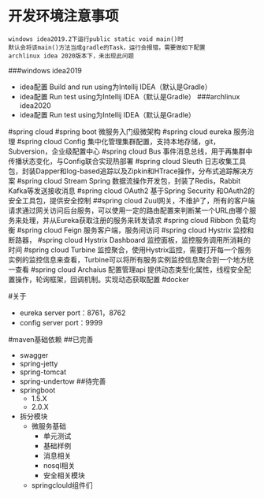 # 开发环境注意事项
```text
windows idea2019.2下运行public static void main()时
默认会将该main()方法当成gradle的Task，运行会报错，需要做如下配置
archlinux idea 2020版本下，未出现此问题
```
###windows idea2019
- idea配置 Build and run using为Intellij IDEA（默认是Gradle）
- idea配置 Run test using为Intellij IDEA（默认是Gradle）
###archlinux idea2020
- idea配置 Run test using为Intellij IDEA（默认是Gradle）


#spring cloud
#spring boot 微服务入门级微架构
#spring cloud eureka 服务治理
#spring cloud Config 集中化管理集群配置，支持本地存储，git，Subversion，企业级配置中心
#spring cloud Bus 事件消息总线，用于再集群中传播状态变化，与Config联合实现热部署
#spring cloud Sleuth 日志收集工具包，封装Dapper和log-based追踪以及Zipkin和HTrace操作，分布式追踪解决方案
#spring cloud Stream Spring 数据流操作开发包，封装了Redis，Rabbit Kafka等发送接收消息
#spring cloud OAuth2 基于Spring Security 和OAuth2的安全工具包，提供安全控制
##spring cloud Zuul网关，不维护了，所有的客户端请求通过网关访问后台服务，可以使用一定的路由配置来判断某一个URL由哪个服务来处理，并从Eureka获取注册的服务来转发请求
#spring cloud Ribbon 负载均衡
#spring cloud Feign 服务客户端，服务间访问
#spring cloud Hystrix 监控和断路器，
#spring cloud Hystrix Dashboard 监控面板，监控服务调用所消耗的时间
#spring cloud Turbine 监控聚合，使用Hystrix监控，需要打开每一个服务实例的监控信息来查看，Turbine可以将所有服务实例监控信息聚合到一个地方统一查看
#spring cloud Archaius 配置管理api 提供动态类型化属性，线程安全配置操作，轮询框架，回调机制。实现动态获取配置
#docker

#关于
- eureka server port：8761，8762
- config server port：9999

#maven基础依赖
##已完善
- swagger
- spring-jetty
- spring-tomcat
- spring-undertow
##待完善
- springboot 
    - 1.5.X 
    - 2.0.X
- 拆分模块
    - 微服务基础
        - 单元测试
        - 基础样例
        - 消息相关
        - nosql相关
        - 安全相关模块
    - springclould组件们
    

